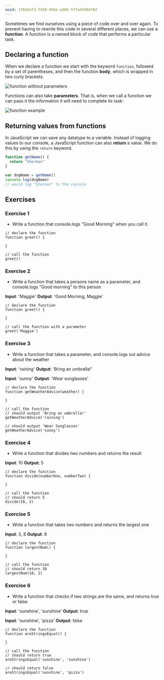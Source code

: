 ```yaml
---
uuid: 1f0a5ef3-f450-456e-ad0b-57fa65084f0d
---
```


Sometimes we find ourselves using a piece of code over and over again. To prevent having to rewrite this code in several different places, we can use a **function**. A function is a named block of code that performs a particular task.

## Declaring a function

When we declare a function we start with the keyword `function`, followed by a set of parentheses, and then the function **body**, which is wrapped in two curly brackets.

![function without parameters](https://cl.ly/28122V3k3l20/Image%202017-10-23%20at%208.51.06%20PM.png)

Functions can also take **parameters**. That is, when we call a function we can pass it the information it will need to complete its task:

![function example](https://cl.ly/0L2y1R3c0d3X/Image%202017-10-23%20at%208.43.56%20PM.png)


## Returning values from functions

In JavaScript we can save any datatype to a variable. Instead of logging values to our console, a JavaScript function can also **return** a value. We do this by using the `return` keyword.

```javascript
function getName() {
  return "Sherman"
}

var dogName = getName()
console.log(dogName)
// would log "Sherman" to the console
```

## Exercises

### Exercise 1
- Write a function that console.logs "Good Morning" when you call it.

```
// declare the function
function greet() {

}

// call the function
greet()
```

### Exercise 2
- Write a function that takes a persons name as a parameter, and console.logs "Good morning" to this person

**Input**: 'Maggie'
**Output**: 'Good Morning, Maggie'

```
// declare the function
function greet() {

}

// call the function with a parameter
greet('Maggie')
```

### Exercise 3
- Write a function that takes a parameter, and console.logs out advice about the weather

**Input**: 'raining'
**Output**: 'Bring an umbrella!'

**Input**: 'sunny'
**Output**: 'Wear sunglasses'

```
// declare the function
function getWeatherAdvice(weather) {

}

// call the function
// should output 'Bring an umbrella!'
getWeatherAdvice('raining')

// should output 'Wear Sunglasses'
getWeatherAdvice('sunny')
```

### Exercise 4
- Write a function that divides two numbers and returns the result

**Input**: 10
**Output**: 5

```
// declare the function
function divide(numberOne, numberTwo) {

}

// call the function
// should return 5
divide(10, 2)

```


### Exercise 5
- Write a function that takes two numbers and returns the largest one

**Input**: 3, 8
**Output**: 8

```
// declare the function
function largestNum() {

}

// call the function
// should return 10
largestNum(10, 2)
```

### Exercise  6
- Write a function that checks if two strings are the same, and returns true or false

**Input**: 'sunshine', 'sunshine'
**Output**: true

**Input**: 'sunshine', 'pizza'
**Output**: false

```
// declare the function
function areStringsEqual() {

}

// call the function
// should return true
areStringsEqual('sunshine', 'sunshine')

// should return false
areStringsEqual('sunshine', 'pizza')
```
